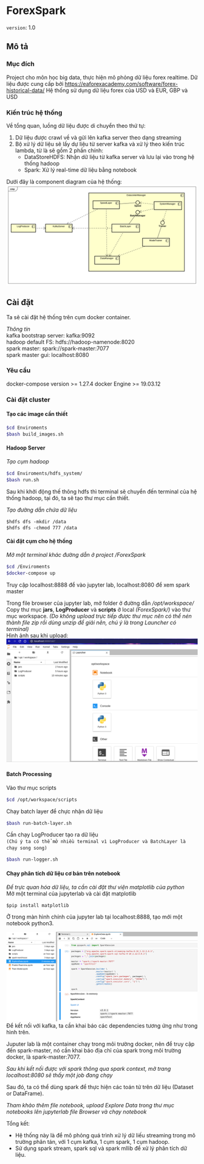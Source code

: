 # ForexSpark
`version`: 1.0  

## Mô tả   
### Mục đích
Project cho môn học big data, thực hiện mô phỏng dữ liệu forex realtime.
Dữ liệu được cung cấp bởi https://eaforexacademy.com/software/forex-historical-data/
Hệ thống sử dụng dữ liệu forex của USD và EUR, GBP và USD
### Kiến trúc hệ thống 
Về tổng quan, luồng dữ liệu được di chuyển theo thứ tự:  
1. Dữ liệu được crawl về và gửi lên kafka server theo dạng streaming
2. Bộ xử lý dữ liệu sẽ lấy dự liệu từ server kafka và xử lý theo kiến trúc lambda, từ là sẽ gồm 2 phần chính:  
    - DataStoreHDFS: Nhận dữ liệu từ kafka server và lưu lại vào trong hệ thống hadoop  
    - Spark: Xử lý real-time dữ liệu bằng notebook 
    

Dưới đây là component diagram của hệ thống:  
![component-diagram](Diagrams/LogStreamingComponents.png)


## Cài đặt 

Ta sẽ cài đặt hệ thống trên cụm docker container.

*Thông tin*  
kafka bootstrap server: kafka:9092  
hadoop default FS: hdfs://hadoop-namenode:8020  
spark master: spark://spark-master:7077   
spark master gui: localhost:8080  

### Yêu cầu 
docker-compose version >= 1.27.4
docker Engine >= 19.03.12

### Cài đặt cluster 

#### Tạo các image cần thiết
```bash
$cd Enviroments
$bash build_images.sh
```
#### Hadoop Server 
*Tạo cụm hadoop*  

```bash
$cd Enviroments/hdfs_system/
$bash run.sh
```
Sau khi khởi động thế thông hdfs thì terminal sẽ chuyển đến terminal của hệ thống hadoop, tại đó, ta sẽ tạo thư mục cần thiết. 

*Tạo đường dẫn chứa dữ liệu*   

```
$hdfs dfs -mkdir /data  
$hdfs dfs -chmod 777 /data
```

#### Cài đặt cụm cho hệ thống 

*Mở một terminal khác đường dẫn ở project /ForexSpark*

```bash
$cd /Enviroments
$docker-compose up
```

Truy cập localhost:8888 để vào jupyter lab, localhost:8080 để xem spark master   

Trong file browser của jupyter lab, mở folder ở đường dẫn _/opt/workspace/_  
Copy thư mục **jars**, **LogProducer** và **scripts** ở local *(ForexSpark/)* vào thư mục workspace. *(Do không upload trực tiếp được thư mục nên có thể nén thành file zip rồi dùng unzip để giải nên, chú ý là trong Launcher có terminal)*  
Hình ảnh sau khi upload:   
![screen1](Diagrams/screen1.png)

#### Batch Processing  
Vào thư mục scripts  

```bash 
$cd /opt/workspace/scripts
```  

Chạy batch layer để chực nhận dữ liệu 

```bash 
$bash run-batch-layer.sh 
```  

Cần chạy LogProducer tạo ra dữ liệu  
```(Chú ý ta có thể mở nhiều terminal vì LogProducer và BatchLayer là chạy song song)```

```bash
$bash run-logger.sh
```

#### Chạy phân tích dữ liệu cơ bản trên notebook  

*Để trực quan hóa dữ liệu, ta cần cài đặt thư viện matplotlib của python*  
Mở một terminal của jupyterlab và cài đặt matplotlib  

```python
$pip install matplotlib
```  

Ở trong màn hình chính của jupyter lab tại localhost:8888, tạo mới một notebook python3.  

![screen5](Diagrams/screen5.png)
Để kết nối với kafka, ta cần khai báo các dependencies tương ứng như trong hình trên.  

Juputer lab là một container chạy trong môi trường docker, nên để truy cập đến spark-master, nó cần khai báo địa chỉ của spark trong môi trường docker, là spark-master:7077.  

*Sau khi kết nối được với spark thông qua spark context, mở trang localhost:8080 sẽ thấy một job đang chạy*  

Sau đó, ta có thể dùng spark để thực hiện các toán tử trên dữ liệu (Dataset or DataFrame).  

*Tham khảo thêm file notebook, upload Explore Data trong thư mục notebooks lên jupyterlab file Browser và chạy notebook*


Tổng kết:  
* Hệ thống này là để mô phỏng quá trình xử lý dữ liếu streaming trong mô trường phân tán, với 1 cụm kafka, 1 cụm spark, 1 cụm hadoop.  
* Sử dụng spark stream, spark sql và spark mllib để xử lý phân tích dữ liệu. 


    
